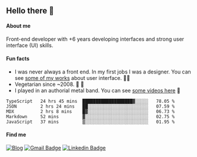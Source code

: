 ## Hello there 🤘

#### About me

Front-end developer with +6 years developing interfaces and strong user interface (UI) skills.

#### Fun facts

- I was never always a front end. In my first jobs I was a designer. You can see [some of my works](https://www.behance.net/edermunhoz1384) about user interface. 👨‍💻
- Vegetarian since ~2008. 🌱 🍄
- I played in an authorial metal band. You can see [some videos here](https://www.youtube.com/watch?v=73xqyuybYWc&ab_channel=OrckOut) 🎸

<!--START_SECTION:waka-->
```text
TypeScript   24 hrs 45 mins  ███████████████████▓░░░░░   78.05 % 
JSON         2 hrs 24 mins   ██░░░░░░░░░░░░░░░░░░░░░░░   07.59 % 
MDX          2 hrs 8 mins    █▓░░░░░░░░░░░░░░░░░░░░░░░   06.73 % 
Markdown     52 mins         ▓░░░░░░░░░░░░░░░░░░░░░░░░   02.75 % 
JavaScript   37 mins         ▒░░░░░░░░░░░░░░░░░░░░░░░░   01.95 % 
```
<!--END_SECTION:waka-->

#### Find me

[![Blog](https://img.shields.io/badge/blog-https%3A%2F%2Federmunhozsantos.com%2F-orange)](https://edermunhozsantos.com)
[![Gmail Badge](https://img.shields.io/badge/-edermunhozsantos@gmail.com-c14438?style=flat-square&logo=Gmail&logoColor=white&link=mailto:edermunhozsantos@gmail.com)](mailto:edermunhozsantos@gmail.com)
[![Linkedin Badge](https://img.shields.io/badge/-LinkedIn-blue?style=flat-square&logo=Linkedin&logoColor=white&link=eder-munhoz-dos-santos-52965b66)](https://www.linkedin.com/in/eder-munhoz-dos-santos-52965b66)
